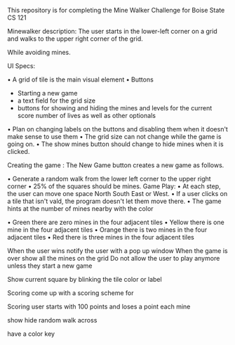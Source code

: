 This repository is for completing the Mine Walker Challenge for Boise State CS 121

Minewalker description:
The user starts in the lower-left corner on a grid and walks to the upper right corner of the grid.

While avoiding mines.

UI Specs:

• A grid of tile is the main visual element
• Buttons

- Starting a new game
- a text field for the grid size
- buttons for showing and hiding the mines and levels for the current score number of lives as well as other optionals

• Plan on changing labels on the buttons and disabling them when it doesn't make sense to use them
• The grid size can not change while the game is going on.
• The show mines button should change to hide mines when it is clicked.

Creating the game : The New Game button creates a new game as follows.

• Generate a random walk from the lower left corner to the upper right corner
• 25% of the squares should be mines.
Game Play:
• At each step, the user can move one space North South East or West.
• If a user clicks on a tile that isn't vald, the program doesn't let them move there.
• The game hints at the number of mines nearby with the color

• Green there are zero mines in the four adjacent tiles
• Yellow there is one mine in the four adjacent tiles
• Orange there is two mines in the four adjacent tiles
• Red there is three mines in the four adjacent tiles

When the user wins notify the user with a pop up window
When the game is over show all the mines on the grid
Do not allow the user to play anymore unless they start a new game

Show current square by blinking the tile color or label

Scoring come up with a scoring scheme for

Scoring user starts with 100 points and loses a point each mine

show hide random walk across

have a color key
